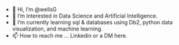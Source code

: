 - 👋 Hi, I’m @wellsG
- 👀 I’m interested in Data Science and Artificial Intelligence.
- 🌱 I’m currently learning sql & databases using Db2, python data visualization, and machine learning.
- 📫 How to reach me ... Linkedin or a DM here.

<!---
wellsG/wellsG is a ✨ special ✨ repository because its `README.md` (this file) appears on your GitHub profile.
You can click the Preview link to take a look at your changes.
--->

